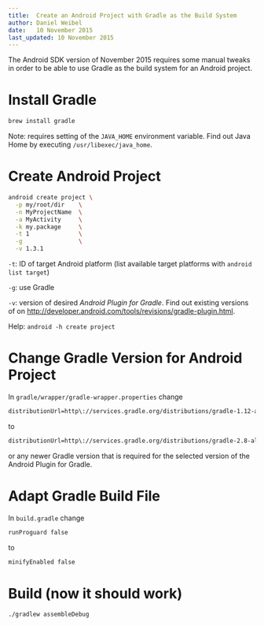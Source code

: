 ```yaml
---
title:  Create an Android Project with Gradle as the Build System
author: Daniel Weibel
date:   10 November 2015
last_updated: 10 November 2015
---
```



The Android SDK version of November 2015 requires some manual tweaks in order to be able to use Gradle as the build system for an Android project.


Install Gradle
==============

~~~bash
brew install gradle
~~~

Note: requires setting of the `JAVA_HOME` environment variable. Find out Java Home by executing `/usr/libexec/java_home`.


Create Android Project
=======================

~~~bash
android create project \
  -p my/root/dir    \
  -n MyProjectName  \
  -a MyActivity     \
  -k my.package     \
  -t 1              \
  -g                \
  -v 1.3.1
~~~

`-t`: ID of target Android platform (list available target platforms with `android list target`)

`-g`: use Gradle

`-v`: version of desired *Android Plugin for Gradle*. Find out existing versions of on <http://developer.android.com/tools/revisions/gradle-plugin.html>.

Help: `android -h create project`


Change Gradle Version for Android Project
=========================================

In `gradle/wrapper/gradle-wrapper.properties` change

~~~email
distributionUrl=http\://services.gradle.org/distributions/gradle-1.12-all.zip
~~~

to

~~~email
distributionUrl=http\://services.gradle.org/distributions/gradle-2.8-all.zip
~~~

or any newer Gradle version that is required for the selected version of the Android Plugin for Gradle.


Adapt Gradle Build File
=======================

In `build.gradle` change

~~~email
runProguard false
~~~

to

~~~email
minifyEnabled false
~~~


Build (now it should work)
==========================

~~~bash
./gradlew assembleDebug
~~~

